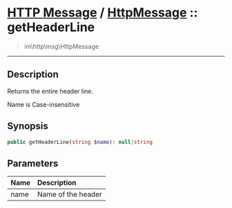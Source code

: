 # [HTTP Message](http.md) / [HttpMessage](http-HttpMessage.md) :: getHeaderLine
 > im\http\msg\HttpMessage
____

## Description
Returns the entire header line.

Name is Case-insensitive

## Synopsis
```php
public getHeaderLine(string $name): null|string
```

## Parameters
| Name | Description |
| :--- | :---------- |
| name | Name of the header |
